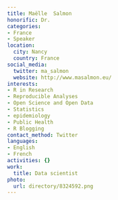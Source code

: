 ```yaml
---
title: Maëlle  Salmon
honorific: Dr.
categories:
- France
- Speaker
location:
  city: Nancy
  country: France
social_media:
  twitter: ma_salmon
  website: http://www.masalmon.eu/
interests:
- R in Research
- Reproducible Analyses
- Open Science and Open Data
- Statistics
- epidemiology
- Public Health
- R Blogging
contact_method: Twitter
languages:
- English
- French
activities: {}
work:
  title: Data scientist
photo:
  url: directory/8324592.png
---
```

